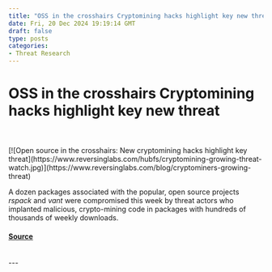 ```yaml
---
title: "OSS in the crosshairs Cryptomining hacks highlight key new threat"
date: Fri, 20 Dec 2024 19:19:14 GMT
draft: false
type: posts
categories: 
- Threat Research
---
```

# OSS in the crosshairs Cryptomining hacks highlight key new threat

<br/>

<br/>
[![Open source in the crosshairs: New cryptomining hacks highlight key threat](https://www.reversinglabs.com/hubfs/cryptomining-growing-threat-watch.jpg)](https://www.reversinglabs.com/blog/cryptominers-growing-threat)

A dozen packages associated with the popular, open source projects _rspack_ and _vant_ were compromised this week by threat actors who implanted malicious, crypto-mining code in packages with hundreds of thousands of weekly downloads.

#### [Source](https://www.reversinglabs.com/blog/cryptominers-growing-threat)

<br/>
---
